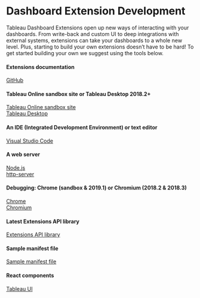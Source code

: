 # Dashboard Extension Development 
Tableau Dashboard Extensions open up new ways of interacting with your dashboards. From write-back and custom UI to deep integrations with external systems, extensions can take your dashboards to a whole new level. Plus, starting to build your own extensions doesn’t have to be hard! To get started building your own we suggest using the tools below.

#### Extensions documentation
[GitHub](https://tableau.github.io/extensions-api/docs/trex_getstarted.html)

#### Tableau Online sandbox site or Tableau Desktop 2018.2+
[Tableau Online sandbox site](https://www.tableau.com/developer/get-site)\
[Tableau Desktop](https://www.tableau.com/products/trial)

#### An IDE (Integrated Development Environment) or text editor
[Visual Studio Code](https://code.visualstudio.com/download)

#### A web server
[Node.js](https://nodejs.org/en/download/)\
[http-server](https://www.npmjs.com/package/http-server)

#### Debugging: Chrome (sandbox & 2019.1) or Chromium (2018.2 & 2018.3)
[Chrome](https://www.google.com/chrome/)\
[Chromium](https://tableau.github.io/extensions-api/docs/trex_debugging.html)

#### Latest Extensions API library
[Extensions API library](https://github.com/tableau/extensions-api/tree/master/lib)

#### Sample manifest file
[Sample manifest file](https://tableau.github.io/datadev-hackathon/Extensions/MyAwesomeExtension.trex)

#### React components
[Tableau UI](http://github.com/tableau/tableau-ui)
